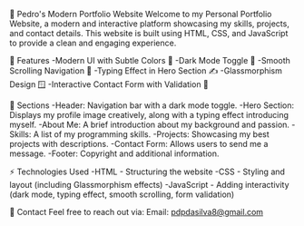 🚀 Pedro's Modern Portfolio Website
Welcome to my Personal Portfolio Website, a modern and interactive platform showcasing my skills, projects, and contact details. This website is built using HTML, CSS, and JavaScript to provide a clean and engaging experience.

🌟 Features
-Modern UI with Subtle Colors 🎨
-Dark Mode Toggle 🌙
-Smooth Scrolling Navigation 🚀
-Typing Effect in Hero Section ✍️
-Glassmorphism Design 🪟
-Interactive Contact Form with Validation 📧

📌 Sections
-Header: Navigation bar with a dark mode toggle.
-Hero Section: Displays my profile image creatively, along with a typing effect introducing myself.
-About Me: A brief introduction about my background and passion.
-Skills: A list of my programming skills.
-Projects: Showcasing my best projects with descriptions.
-Contact Form: Allows users to send me a message.
-Footer: Copyright and additional information.

⚡ Technologies Used
-HTML - Structuring the website
-CSS - Styling and layout (including Glassmorphism effects)
-JavaScript - Adding interactivity (dark mode, typing effect, smooth scrolling, form validation)

📧 Contact
Feel free to reach out via:
Email: pdpdasilva8@gmail.com
